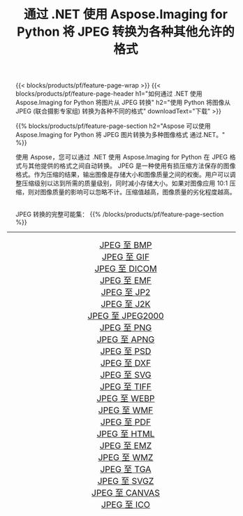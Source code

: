 ﻿---
title: 通过 .NET 使用 Aspose.Imaging for Python 将 JPEG 转换为各种其他允许的格式 
weight: 3920
url: /zh-hans/python-net/conversion/from/jpeg/ 
lang: zh-hans
langdirlevel: 2
locales: zh-hans,ja,it,ru,de,es,fr,nl,id,lt,pl,pt,vi,tr,ko,zh-hant,ar,hi,th,sv,cs,uk,he
description: 您可以通过 .NET 使用 Aspose.Imaging for Python 快速将 JPEG(联合摄影专家组) 转换为各种格式。
---

{{< blocks/products/pf/feature-page-wrap >}}
{{< blocks/products/pf/feature-page-header h1="如何通过 .NET 使用 Aspose.Imaging for Python 将图片从 JPEG 转换" h2="使用 Python 将图像从 JPEG (联合摄影专家组) 转换为各种不同的格式" downloadText="下载" >}}


{{% blocks/products/pf/feature-page-section  h2="Aspose 可以使用 Aspose.Imaging for Python 将 JPEG 图片转换为多种图像格式 通过.NET。" %}}
<p align=justify>使用 Aspose，您可以通过 .NET 使用 Aspose.Imaging for Python 在 JPEG 格式与其他提供的格式之间自动转换。 JPEG 是一种使用有损压缩方法保存的图像格式。作为压缩的结果，输出图像是存储大小和图像质量之间的权衡。用户可以调整压缩级别以达到所需的质量级别，同时减小存储大小。如果对图像应用 10:1 压缩，则对图像质量的影响可以忽略不计。压缩值越高，图像质量的劣化程度越高。</p>
<br/>
JPEG 转换的完整可能集：
{{% /blocks/products/pf/feature-page-section %}}
<div class="container-fluid productfamilypage bg-gray">
    <div class="convertypes bg-gray agp-content section">
        <div class="container">
		<hr style="margin-left:-20px;"/>
		<div class="row other-converters" style="gap: 10px;font-size: 19px;text-align:center;">
		    <div class='col-md-2 other-converter remove-lp remove-rp'><a href="/imaging/zh-hans/python-net/conversion/jpeg-to-bmp/" style="padding:15px;">JPEG 至 BMP</a></div><div class='col-md-2 other-converter remove-lp remove-rp'><a href="/imaging/zh-hans/python-net/conversion/jpeg-to-gif/" style="padding:15px;">JPEG 至 GIF</a></div><div class='col-md-2 other-converter remove-lp remove-rp'><a href="/imaging/zh-hans/python-net/conversion/jpeg-to-dicom/" style="padding:15px;">JPEG 至 DICOM</a></div><div class='col-md-2 other-converter remove-lp remove-rp'><a href="/imaging/zh-hans/python-net/conversion/jpeg-to-emf/" style="padding:15px;">JPEG 至 EMF</a></div><div class='col-md-2 other-converter remove-lp remove-rp'><a href="/imaging/zh-hans/python-net/conversion/jpeg-to-jp2/" style="padding:15px;">JPEG 至 JP2</a></div><div class='col-md-2 other-converter remove-lp remove-rp'><a href="/imaging/zh-hans/python-net/conversion/jpeg-to-j2k/" style="padding:15px;">JPEG 至 J2K</a></div><div class='col-md-2 other-converter remove-lp remove-rp'><a href="/imaging/zh-hans/python-net/conversion/jpeg-to-jpeg2000/" style="padding:15px;">JPEG 至 JPEG2000</a></div><div class='col-md-2 other-converter remove-lp remove-rp'><a href="/imaging/zh-hans/python-net/conversion/jpeg-to-png/" style="padding:15px;">JPEG 至 PNG</a></div><div class='col-md-2 other-converter remove-lp remove-rp'><a href="/imaging/zh-hans/python-net/conversion/jpeg-to-apng/" style="padding:15px;">JPEG 至 APNG</a></div><div class='col-md-2 other-converter remove-lp remove-rp'><a href="/imaging/zh-hans/python-net/conversion/jpeg-to-psd/" style="padding:15px;">JPEG 至 PSD</a></div><div class='col-md-2 other-converter remove-lp remove-rp'><a href="/imaging/zh-hans/python-net/conversion/jpeg-to-dxf/" style="padding:15px;">JPEG 至 DXF</a></div><div class='col-md-2 other-converter remove-lp remove-rp'><a href="/imaging/zh-hans/python-net/conversion/jpeg-to-svg/" style="padding:15px;">JPEG 至 SVG</a></div><div class='col-md-2 other-converter remove-lp remove-rp'><a href="/imaging/zh-hans/python-net/conversion/jpeg-to-tiff/" style="padding:15px;">JPEG 至 TIFF</a></div><div class='col-md-2 other-converter remove-lp remove-rp'><a href="/imaging/zh-hans/python-net/conversion/jpeg-to-webp/" style="padding:15px;">JPEG 至 WEBP</a></div><div class='col-md-2 other-converter remove-lp remove-rp'><a href="/imaging/zh-hans/python-net/conversion/jpeg-to-wmf/" style="padding:15px;">JPEG 至 WMF</a></div><div class='col-md-2 other-converter remove-lp remove-rp'><a href="/imaging/zh-hans/python-net/conversion/jpeg-to-pdf/" style="padding:15px;">JPEG 至 PDF</a></div><div class='col-md-2 other-converter remove-lp remove-rp'><a href="/imaging/zh-hans/python-net/conversion/jpeg-to-html/" style="padding:15px;">JPEG 至 HTML</a></div><div class='col-md-2 other-converter remove-lp remove-rp'><a href="/imaging/zh-hans/python-net/conversion/jpeg-to-emz/" style="padding:15px;">JPEG 至 EMZ</a></div><div class='col-md-2 other-converter remove-lp remove-rp'><a href="/imaging/zh-hans/python-net/conversion/jpeg-to-wmz/" style="padding:15px;">JPEG 至 WMZ</a></div><div class='col-md-2 other-converter remove-lp remove-rp'><a href="/imaging/zh-hans/python-net/conversion/jpeg-to-tga/" style="padding:15px;">JPEG 至 TGA</a></div><div class='col-md-2 other-converter remove-lp remove-rp'><a href="/imaging/zh-hans/python-net/conversion/jpeg-to-svgz/" style="padding:15px;">JPEG 至 SVGZ</a></div><div class='col-md-2 other-converter remove-lp remove-rp'><a href="/imaging/zh-hans/python-net/conversion/jpeg-to-canvas/" style="padding:15px;">JPEG 至 CANVAS</a></div><div class='col-md-2 other-converter remove-lp remove-rp'><a href="/imaging/zh-hans/python-net/conversion/jpeg-to-ico/" style="padding:15px;">JPEG 至 ICO</a></div>
                </div>
        </div>
    </div>
</div>
<br/>

